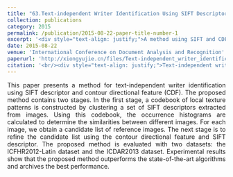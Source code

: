 ```yaml
---
title: "63.Text-independent Writer Identification Using SIFT Descriptor and Contour-directional Feature"
collection: publications
category: 2015
permalink: /publication/2015-08-22-paper-title-number-1
excerpt: '<div style="text-align: justify;">A method using SIFT and CDF for text - independent writer identification is proposed. It has two - stage processing and outperforms other algorithms on two datasets.</div>'
date: 2015-08-22
venue: 'International Conference on Document Analysis and Recognition'
paperurl: 'http://xiongyujie.cn/files/Text-independent_writer_identification_using_SIFT_descriptor_and_contour-directional_feature.pdf'
citation: '<br/><div style="text-align: justify;">Text-independent writer identification using SIFT descriptor and contour-directional feature, Y.-J. Xiong, Y. Wen, Patrick. S. P. Wang and Y. Lu*, in Proceedings of the International Conference on Document Analysis and Recognition, (2015) pp. 91–95</div>'
---
```


<div style="text-align: justify;">This paper presents a method for text-independent writer identification using SIFT descriptor and contour­ directional feature (CDF). The proposed method contains two stages. In the first stage, a codebook of local texture patterns is constructed by clustering a set of SIFT descriptors extracted from images. Using this codebook, the occurrence histograms are calculated to determine the similarities between different images. For each image, we obtain a candidate list of reference images. The next stage is to refine the candidate list using the contour­ directional feature and SIFT descriptor. The proposed method is evaluated with two datasets: the ICFHR2012-Latin dataset and the ICDAR2013 dataset. Experimental results show that the proposed method outperforms the state-of-the-art algorithms and archives the best performance.</div>

<br/>
